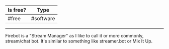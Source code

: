 |Is free?|Type|
|-|-|
|#free|#software|
---
Firebot is a "Stream Manager" as I like to call it or more commonly, stream/chat bot. It's similar to something like streamer.bot or Mix It Up.